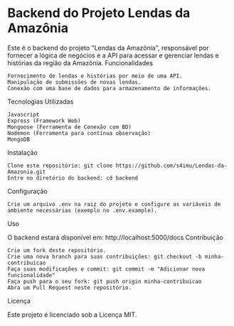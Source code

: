# Backend do Projeto Lendas da Amazônia

Este é o backend do projeto "Lendas da Amazônia", responsável por fornecer a lógica de negócios e a API para acessar e gerenciar lendas e histórias da região da Amazônia.
Funcionalidades

    Fornecimento de lendas e histórias por meio de uma API.
    Manipulação de submissões de novas lendas.
    Conexão com uma base de dados para armazenamento de informações.

Tecnologias Utilizadas

    Javascript
    Express (Framework Web)
    Mongoose (Ferramenta de Conexão com BD)
    Nodemon (Ferramenta para contínua observação)
    MongoDB

Instalação

    Clone este repositório: git clone https://github.com/s4imu/Lendas-da-Amazonia.git
    Entre no diretório do backend: cd backend

Configuração

    Crie um arquivo .env na raiz do projeto e configure as variáveis de ambiente necessárias (exemplo no .env.example).

Uso

O backend estará disponível em: http://localhost:5000/docs
Contribuição

    Crie um fork deste repositório.
    Crie uma nova branch para suas contribuições: git checkout -b minha-contribuicao
    Faça suas modificações e commit: git commit -m "Adicionar nova funcionalidade"
    Faça push para o seu fork: git push origin minha-contribuicao
    Abra um Pull Request neste repositório.

Licença

Este projeto é licenciado sob a Licença MIT.
